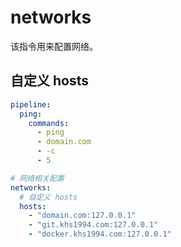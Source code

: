 # networks

该指令用来配置网络。

## 自定义 hosts

```yaml
pipeline:
  ping:
    commands:
      - ping
      - domain.com
      - -c
      - 5

# 网络相关配置
networks:
  # 自定义 hosts
  hosts:
    - "domain.com:127.0.0.1"
    - "git.khs1994.com:127.0.0.1"
    - "docker.khs1994.com:127.0.0.1"
```
